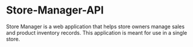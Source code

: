 # Store-Manager-API

Store Manager is a web application that helps store owners manage sales and product inventory records. This application is meant for use in a single store.
